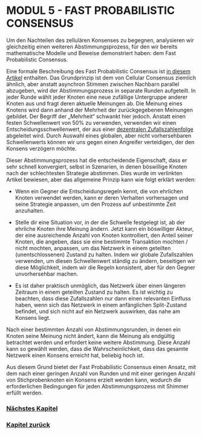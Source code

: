 # MODUL 5  - FAST PROBABILISTIC CONSENSUS

Um den Nachteilen des zellulären Konsenses zu begegnen, analysieren wir gleichzeitig einen weiteren Abstimmungsprozess, für den wir bereits mathematische Modelle und Beweise demonstriert haben: dem Fast Probabilistic Consensus. 

Eine formale Beschreibung des Fast Probabilistic Consensus ist [in diesem Artikel](https://arxiv.org/pdf/1905.10895.pdf) enthalten. Das Grundprinzip ist dem von Cellular Consensus ziemlich ähnlich, aber anstatt asynchron Stimmen zwischen Nachbarn parallel abzugeben, wird der Abstimmungsprozess in separate Runden aufgeteilt. In jeder Runde wählt jeder Knoten eine neue zufällige Untergruppe anderer Knoten aus und fragt deren aktuelle Meinungen ab. Die Meinung eines Knotens wird dann anhand der Mehrheit der zurückgegebenen Meinungen gebildet. Der Begriff der „Mehrheit“ schwankt hier jedoch. Anstatt einen festen Schwellenwert von 50% zu verwenden, verwenden wir einen Entscheidungsschwellenwert, der aus einer [dezentralen Zufallszahlenfolge](https://eprint.iacr.org/2016/228.pdf) abgeleitet wird. Durch Auswahl eines globalen, aber nicht vorhersehbaren Schwellenwerts können wir uns gegen einen Angreifer verteidigen, der den Konsens verzögern möchte.

Dieser Abstimmungsprozess hat die entscheidende Eigenschaft, dass er sehr schnell konvergiert, selbst in Szenarien, in denen böswillige Knoten nach der schlechtesten Strategie abstimmen. Dies wurde im verlinkten Artikel bewiesen, aber das allgemeine Prinzip kann wie folgt erklärt werden:

- Wenn ein Gegner die Entscheidungsregeln kennt, die von ehrlichen Knoten verwendet werden, kann er deren Verhalten vorhersagen und seine Strategie anpassen, um den Prozess auf unbestimmte Zeit anzuhalten.

- Stelle dir eine Situation vor, in der die Schwelle festgelegt ist, ab der ehrliche Knoten ihre Meinung ändern. Jetzt kann ein böswilliger Akteur, der eine ausreichende Anzahl von Knoten kontrolliert, den Anteil seiner Knoten, die angeben, dass sie eine bestimmte Transaktion mochten / nicht mochten, anpassen, um das Netzwerk in einem geteilten (unentschlossenen) Zustand zu halten. Indem wir globale Zufallszahlen verwenden, um diesen Schwellenwert ständig zu ändern, beseitigen wir diese Möglichkeit, indem wir die Regeln konsistent, aber für den Gegner unvorhersehbar machen.

- Es ist daher praktisch unmöglich, das Netzwerk über einen längeren Zeitraum in einem geteilten Zustand zu halten. Es ist wichtig zu beachten, dass diese Zufallszahlen nur dann einen relevanten Einfluss haben, wenn sich das Netzwerk in einem anfänglichen Split-Zustand befindet, und sich nicht auf ein Netzwerk auswirken, das nahe am Konsens liegt.

Nach einer bestimmten Anzahl von Abstimmungsrunden, in denen ein Knoten seine Meinung nicht ändert, kann die Meinung als endgültig betrachtet werden und erfordert keine weitere Abstimmung. Diese Anzahl kann so gewählt werden, dass die Wahrscheinlichkeit, dass das gesamte Netzwerk einen Konsens erreicht hat, beliebig hoch ist.

Aus diesem Grund bietet der Fast Probabilistic Consensus einen Ansatz, mit dem nach einer geringen Anzahl von Runden und mit einer geringen Anzahl von Stichprobenknoten ein Konsens erzielt werden kann, wodurch die erforderlichen Bedingungen für jeden Abstimmungsprozess mit Shimmer erfüllt werden.

### [Nächstes Kapitel](./05_iotas_zukunft.md)
### [Kapitel zurück](./04_module_5_2.md)
